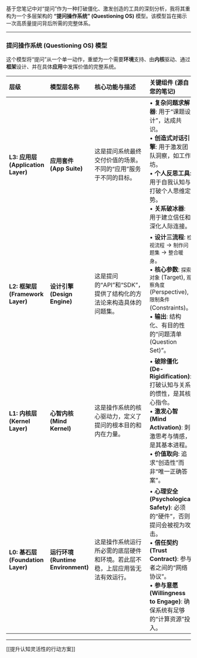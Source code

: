 
基于您笔记中对“提问”作为一种打破僵化、激发创造的工具的深刻分析，我将其重构为一个多层架构的 **“提问操作系统” (Questioning OS)** 模型。该模型旨在揭示一次高质量提问背后所需的完整体系。

---

### **提问操作系统 (Questioning OS) 模型**

这个模型将“提问”从一个单一动作，重塑为一个需要**环境**支持、由**内核**驱动、通过**框架**设计、并在具体**应用**中发挥价值的完整系统。

| 层级                              | 模型层名称                          | 核心功能与描述                                | 关键组件 (源自您的笔记)                                                                                                                                                      |
| :------------------------------ | :----------------------------- | :------------------------------------- | :----------------------------------------------------------------------------------------------------------------------------------------------------------------- |
| **L3: 应用层 (Application Layer)** | **应用套件 (App Suite)**           | 这是提问系统最终交付价值的场景。不同的“应用”服务于不同的目标。       | • **复杂问题求解器**: 用于“课题设计”，达成共识。<br>• **创造式对话引擎**: 用于激发团队洞察，如工作坊。<br>• **个人反思工具**: 用于自我认知与打破个人思维定势。<br>• **关系破冰器**: 用于建立信任和深化人际连接。                                    |
| **L2: 框架层 (Framework Layer)**   | **设计引擎 (Design Engine)**       | 这是提问的“API”和“SDK”，提供了结构化的方法论来构造具体的问题集。  | • **设计三流程**: `检视流程` -> `制作问题集` -> `整合暖身`。<br>• **核心参数**: `探索对象` (Target), `观察角度` (Perspective), `限制条件` (Constraints)。<br>• **输出**: 结构化、有目的性的“问题清单 (Question Set)”。 |
| **L1: 内核层 (Kernel Layer)**      | **心智内核 (Mind Kernel)**         | 这是操作系统的核心驱动力，定义了提问的根本目的和内在力量。          | • **破除僵化 (De-Rigidification)**: 打破认知与关系的惯性，是其核心指令。<br>• **激发心智 (Mind Activation)**: 刺激思考与情感，是其基本进程。<br>• **价值取向**: 追求“创造性”而非“唯一正确答案”。                              |
| **L0: 基石层 (Foundation Layer)**  | **运行环境 (Runtime Environment)** | 这是操作系统运行所必需的底层硬件和环境。若此层不稳，上层应用皆无法有效运行。 | • **心理安全 (Psychological Safety)**: 必须的“硬件”，否则提问会被视为攻击。<br>• **信任契约 (Trust Contract)**: 参与者之间的“网络协议”。<br>• **参与意愿 (Willingness to Engage)**: 确保系统有足够的“计算资源”投入。      |

---


[[提升认知灵活性的行动方案]]